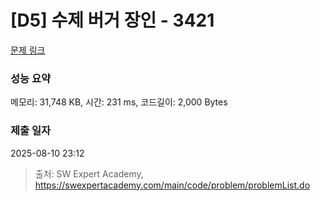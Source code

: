 # [D5] 수제 버거 장인 - 3421 

[문제 링크](https://swexpertacademy.com/main/code/problem/problemDetail.do?contestProbId=AWErcQmKy6kDFAXi) 

### 성능 요약

메모리: 31,748 KB, 시간: 231 ms, 코드길이: 2,000 Bytes

### 제출 일자

2025-08-10 23:12



> 출처: SW Expert Academy, https://swexpertacademy.com/main/code/problem/problemList.do